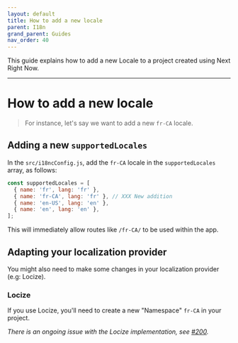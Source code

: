 ```yaml
---
layout: default
title: How to add a new locale
parent: I18n
grand_parent: Guides
nav_order: 40
---
```


<div class="code-example" markdown="1">
<span markdown="1">
    This guide explains how to add a new Locale to a project created using Next Right Now.
</span>
</div>

---

# How to add a new locale

> For instance, let's say we want to add a new `fr-CA` locale.

## Adding a new `supportedLocales`

In the `src/i18ncConfig.js`, add the `fr-CA` locale in the `supportedLocales` array, as follows:

```js
const supportedLocales = [
  { name: 'fr', lang: 'fr' },
  { name: 'fr-CA', lang: 'fr' }, // XXX New addition
  { name: 'en-US', lang: 'en' },
  { name: 'en', lang: 'en' },
];
```

This will immediately allow routes like `/fr-CA/` to be used within the app.

## Adapting your localization provider

You might also need to make some changes in your localization provider (e.g: Locize).

### Locize

If you use Locize, you'll need to create a new "Namespace" `fr-CA` in your project.

_There is an ongoing issue with the Locize implementation, see [#200](https://github.com/UnlyEd/next-right-now/issues/200)._
